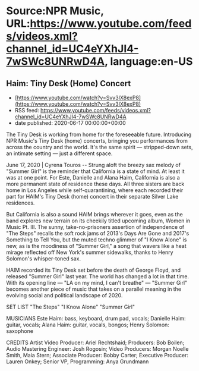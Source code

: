 # Source:NPR Music, URL:https://www.youtube.com/feeds/videos.xml?channel_id=UC4eYXhJI4-7wSWc8UNRwD4A, language:en-US

## Haim: Tiny Desk (Home) Concert
 - [https://www.youtube.com/watch?v=Svv3IX8exP8](https://www.youtube.com/watch?v=Svv3IX8exP8)
 - RSS feed: https://www.youtube.com/feeds/videos.xml?channel_id=UC4eYXhJI4-7wSWc8UNRwD4A
 - date published: 2020-06-17 00:00:00+00:00

The Tiny Desk is working from home for the foreseeable future. Introducing NPR Music's Tiny Desk (home) concerts, bringing you performances from across the country and the world. It's the same spirit — stripped-down sets, an intimate setting — just a different space.

June 17, 2020 | Cyrena Touros -- Strung aloft the breezy sax melody of "Summer Girl" is the reminder that California is a state of mind. At least it was at one point. For Este, Danielle and Alana Haim, California is also a more permanent state of residence these days. All three sisters are back home in Los Angeles while self-quarantining, where each recorded their part for HAIM's Tiny Desk (home) concert in their separate Silver Lake residences.

But California is also a sound HAIM brings wherever it goes, even as the band explores new terrain on its cheekily titled upcoming album, Women in Music Pt. III. The sunny, take-no-prisoners assertion of independence of "The Steps" recalls the soft rock jams of 2013's Days Are Gone and 2017's Something to Tell You, but the muted techno glimmer of "I Know Alone" is new, as is the moodiness of "Summer Girl," a song that wavers like a heat mirage reflected off New York's summer sidewalks, thanks to Henry Solomon's whisper-toned sax.

HAIM recorded its Tiny Desk set before the death of George Floyd, and released "Summer Girl" last year. The world has changed a lot in that time. With its opening line — "LA on my mind, I can't breathe" — "Summer Girl" becomes another piece of music that takes on a parallel meaning in the evolving social and political landscape of 2020.

SET LIST
"The Steps"
"I Know Alone"
"Summer Girl"

MUSICIANS
Este Haim: bass, keyboard, drum pad, vocals; Danielle Haim: guitar, vocals; Alana Haim: guitar, vocals, bongos; Henry Solomon: saxophone

CREDITS
Artist Video Producer: Ariel Rechtshaid; Producers: Bob Boilen; Audio Mastering Engineer: Josh Rogosin; Video Producers: Morgan Noelle Smith, Maia Stern; Associate Producer: Bobby Carter; Executive Producer: Lauren Onkey; Senior VP, Programming: Anya Grundmann

